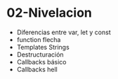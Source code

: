# 02-Nivelacion
* Diferencias entre var, let y const
* function flecha
* Templates Strings
* Destructuración
* Callbacks básico
* Callbacks hell
